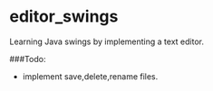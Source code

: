 editor_swings
=============

Learning Java swings by implementing a text editor.

###Todo: 
 * implement save,delete,rename files.
